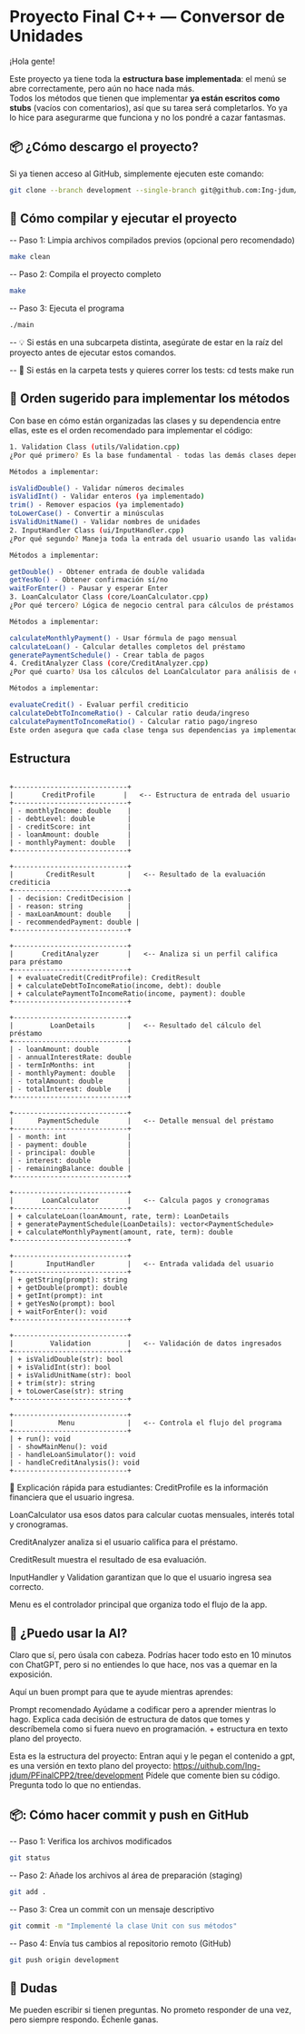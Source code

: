 # Proyecto Final C++ — Conversor de Unidades

¡Hola gente!

Este proyecto ya tiene toda la **estructura base implementada**: el menú se abre correctamente, pero aún no hace nada más.  
Todos los métodos que tienen que implementar **ya están escritos como stubs** (vacíos con comentarios), así que su tarea será completarlos. Yo ya lo hice para asegurarme que funciona y no los pondré a cazar fantasmas.

## 📦 ¿Cómo descargo el proyecto?

Si ya tienen acceso al GitHub, simplemente ejecuten este comando:

```bash
git clone --branch development --single-branch git@github.com:Ing-jdum/PFinalCPP2.git
```

## 🚀 Cómo compilar y ejecutar el proyecto

-- Paso 1: Limpia archivos compilados previos (opcional pero recomendado)
``` bash
make clean
```
-- Paso 2: Compila el proyecto completo
``` bash
make 
```

-- Paso 3: Ejecuta el programa
``` bash
./main
```

-- 💡 Si estás en una subcarpeta distinta, asegúrate de estar en la raíz del proyecto antes de ejecutar estos comandos.

-- 📍 Si estás en la carpeta tests y quieres correr los tests:
cd tests
make run

## 🧭 Orden sugerido para implementar los métodos
Con base en cómo están organizadas las clases y su dependencia entre ellas, este es el orden recomendado para implementar el código:

``` bash
1. Validation Class (utils/Validation.cpp)
¿Por qué primero? Es la base fundamental - todas las demás clases dependen de estas funciones para validar entrada de usuario.

Métodos a implementar:

isValidDouble() - Validar números decimales
isValidInt() - Validar enteros (ya implementado)
trim() - Remover espacios (ya implementado)
toLowerCase() - Convertir a minúsculas
isValidUnitName() - Validar nombres de unidades
2. InputHandler Class (ui/InputHandler.cpp)
¿Por qué segundo? Maneja toda la entrada del usuario usando las validaciones del paso 1.

Métodos a implementar:

getDouble() - Obtener entrada de double validada
getYesNo() - Obtener confirmación sí/no
waitForEnter() - Pausar y esperar Enter
3. LoanCalculator Class (core/LoanCalculator.cpp)
¿Por qué tercero? Lógica de negocio central para cálculos de préstamos.

Métodos a implementar:

calculateMonthlyPayment() - Usar fórmula de pago mensual
calculateLoan() - Calcular detalles completos del préstamo
generatePaymentSchedule() - Crear tabla de pagos
4. CreditAnalyzer Class (core/CreditAnalyzer.cpp)
¿Por qué cuarto? Usa los cálculos del LoanCalculator para análisis de crédito.

Métodos a implementar:

evaluateCredit() - Evaluar perfil crediticio
calculateDebtToIncomeRatio() - Calcular ratio deuda/ingreso
calculatePaymentToIncomeRatio() - Calcular ratio pago/ingreso
Este orden asegura que cada clase tenga sus dependencias ya implementadas
```

## Estructura

```

+----------------------------+
|       CreditProfile       |   <-- Estructura de entrada del usuario
+----------------------------+
| - monthlyIncome: double    |
| - debtLevel: double        |
| - creditScore: int         |
| - loanAmount: double       |
| - monthlyPayment: double   |
+----------------------------+

+----------------------------+
|        CreditResult        |   <-- Resultado de la evaluación crediticia
+----------------------------+
| - decision: CreditDecision |
| - reason: string           |
| - maxLoanAmount: double    |
| - recommendedPayment: double |
+----------------------------+

+----------------------------+
|       CreditAnalyzer       |   <-- Analiza si un perfil califica para préstamo
+----------------------------+
| + evaluateCredit(CreditProfile): CreditResult
| + calculateDebtToIncomeRatio(income, debt): double
| + calculatePaymentToIncomeRatio(income, payment): double
+----------------------------+

+----------------------------+
|         LoanDetails        |   <-- Resultado del cálculo del préstamo
+----------------------------+
| - loanAmount: double       |
| - annualInterestRate: double
| - termInMonths: int        |
| - monthlyPayment: double   |
| - totalAmount: double      |
| - totalInterest: double    |
+----------------------------+

+----------------------------+
|      PaymentSchedule       |   <-- Detalle mensual del préstamo
+----------------------------+
| - month: int               |
| - payment: double          |
| - principal: double        |
| - interest: double         |
| - remainingBalance: double |
+----------------------------+

+----------------------------+
|       LoanCalculator       |   <-- Calcula pagos y cronogramas
+----------------------------+
| + calculateLoan(loanAmount, rate, term): LoanDetails
| + generatePaymentSchedule(LoanDetails): vector<PaymentSchedule>
| + calculateMonthlyPayment(amount, rate, term): double
+----------------------------+

+----------------------------+
|        InputHandler        |   <-- Entrada validada del usuario
+----------------------------+
| + getString(prompt): string
| + getDouble(prompt): double
| + getInt(prompt): int
| + getYesNo(prompt): bool
| + waitForEnter(): void
+----------------------------+

+----------------------------+
|         Validation         |   <-- Validación de datos ingresados
+----------------------------+
| + isValidDouble(str): bool
| + isValidInt(str): bool
| + isValidUnitName(str): bool
| + trim(str): string
| + toLowerCase(str): string
+----------------------------+

+----------------------------+
|           Menu             |   <-- Controla el flujo del programa
+----------------------------+
| + run(): void
| - showMainMenu(): void
| - handleLoanSimulator(): void
| - handleCreditAnalysis(): void
+----------------------------+

```
📝 Explicación rápida para estudiantes:
CreditProfile es la información financiera que el usuario ingresa.

LoanCalculator usa esos datos para calcular cuotas mensuales, interés total y cronogramas.

CreditAnalyzer analiza si el usuario califica para el préstamo.

CreditResult muestra el resultado de esa evaluación.

InputHandler y Validation garantizan que lo que el usuario ingresa sea correcto.

Menu es el controlador principal que organiza todo el flujo de la app.

## 🤖 ¿Puedo usar la AI?
Claro que sí, pero úsala con cabeza. Podrías hacer todo esto en 10 minutos con ChatGPT, pero si no entiendes lo que hace, nos vas a quemar en la exposición.

Aquí un buen prompt para que te ayude mientras aprendes:

Prompt recomendado
Ayúdame a codificar pero a aprender mientras lo hago. Explica cada decisión de estructura de datos que tomes y descríbemela como si fuera nuevo en programación. + estructura en texto plano del proyecto.

Esta es la estructura del proyecto: Entran aqui y le pegan el contenido a gpt, es una versión en texto plano del proyecto:
https://uithub.com/Ing-jdum/PFinalCPP2/tree/development
Pídele que comente bien su código. Pregunta todo lo que no entiendas.

## 📦: Cómo hacer commit y push en GitHub

-- Paso 1: Verifica los archivos modificados
``` bash 
git status
```

-- Paso 2: Añade los archivos al área de preparación (staging)
``` bash 
git add .
```

-- Paso 3: Crea un commit con un mensaje descriptivo
``` bash 
git commit -m "Implementé la clase Unit con sus métodos"
```

-- Paso 4: Envía tus cambios al repositorio remoto (GitHub)
``` bash 
git push origin development
```

## 📣 Dudas
Me pueden escribir si tienen preguntas. No prometo responder de una vez, pero siempre respondo. Échenle ganas.
